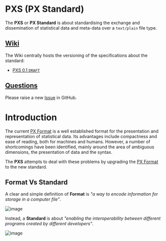 # PXS (PX Standard)
The **PXS** or **PX Standard** is about standardising the exchange and dissemination of statistical data and meta-data over a `text/plain` file type.


## [Wiki](https://github.com/CSOIreland/PXS-Standard/wiki)
The Wiki centrally hosts the versioning of the specifications about the standard:
* [PXS 0.1 `DRAFT`](https://github.com/CSOIreland/PXS-Standard/wiki/PXS-0.1-(DRAFT))

## [Questions](https://github.com/CSOIreland/PXS-Standard/issues/new/choose)
Please raise a new [Issue](https://github.com/CSOIreland/PXS-Standard/issues/new/choose) in GitHub.

# Introduction
The current [PX Format](https://github.com/CSOIreland/PXS-Standard/files/5095402/px-file_format_specification_2013.pdf) is a well established format for the presentation and representation of statistical data. Its advantages include compactness and ease of reading, both for machines and humans. However, a number of shortcomings have been identified, mainly around the area of ambiguous dimensions, the presentation of data and the syntax.

The **PXS** attempts to deal with these problems by upgrading the [PX Format](https://github.com/CSOIreland/PXS-Standard/files/5095402/px-file_format_specification_2013.pdf) to the new standard.

## Format Vs Standard

A clear and simple definition of **Format** is _"a way to encode information  for storage in a computer file"_.

![image](https://user-images.githubusercontent.com/53212047/90619066-b014f280-e208-11ea-9138-6a1cb7b6ff5b.png)

Instead, a **Standard** is about _"enabling the interoperability between different programs created by different developers"_.

![image](https://user-images.githubusercontent.com/53212047/90619142-c58a1c80-e208-11ea-863a-cb1253dfe672.png)
